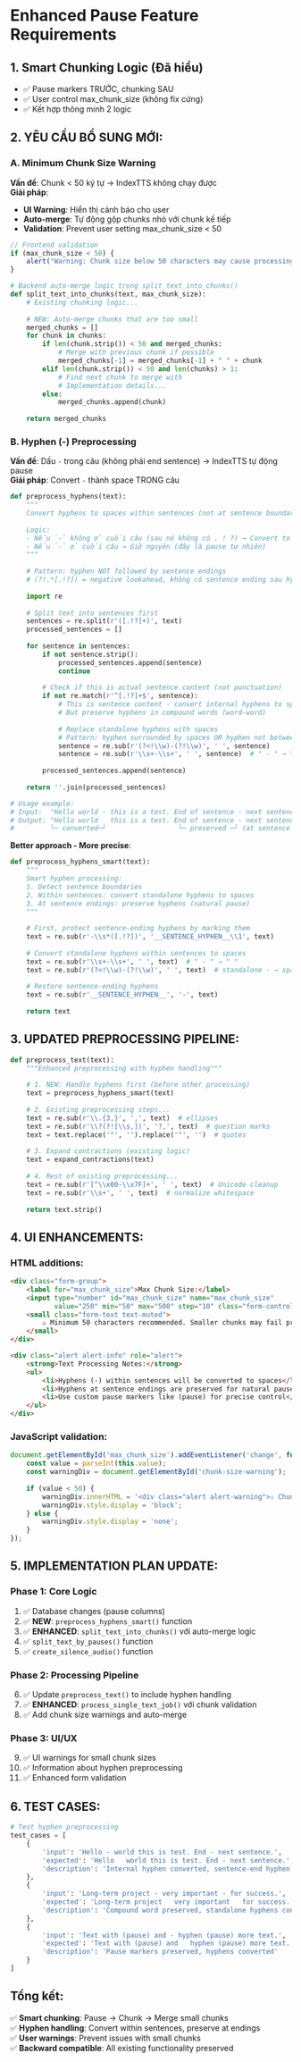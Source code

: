 # Enhanced Pause Feature Requirements

## 1. Smart Chunking Logic (Đã hiểu)
- ✅ Pause markers TRƯỚC, chunking SAU  
- ✅ User control max_chunk_size (không fix cứng)
- ✅ Kết hợp thông minh 2 logic

## 2. YÊU CẦU BỔ SUNG MỚI:

### A. Minimum Chunk Size Warning
**Vấn đề**: Chunk < 50 ký tự → IndexTTS không chạy được  
**Giải pháp**:
- **UI Warning**: Hiển thị cảnh báo cho user
- **Auto-merge**: Tự động gộp chunks nhỏ với chunk kế tiếp
- **Validation**: Prevent user setting max_chunk_size < 50

```javascript
// Frontend validation
if (max_chunk_size < 50) {
    alert("Warning: Chunk size below 50 characters may cause processing issues. Recommended minimum: 50-100 characters.");
}
```

```python
# Backend auto-merge logic trong split_text_into_chunks()
def split_text_into_chunks(text, max_chunk_size):
    # Existing chunking logic...
    
    # NEW: Auto-merge chunks that are too small
    merged_chunks = []
    for chunk in chunks:
        if len(chunk.strip()) < 50 and merged_chunks:
            # Merge with previous chunk if possible
            merged_chunks[-1] = merged_chunks[-1] + " " + chunk
        elif len(chunk.strip()) < 50 and len(chunks) > 1:
            # Find next chunk to merge with
            # Implementation details...
        else:
            merged_chunks.append(chunk)
    
    return merged_chunks
```

### B. Hyphen (-) Preprocessing  
**Vấn đề**: Dấu `-` trong câu (không phải end sentence) → IndexTTS tự động pause  
**Giải pháp**: Convert `-` thành space TRONG câu

```python
def preprocess_hyphens(text):
    """
    Convert hyphens to spaces within sentences (not at sentence boundaries)
    
    Logic:
    - Nếu `-` không ở cuối câu (sau nó không có . ! ?) → Convert to space
    - Nếu `-` ở cuối câu → Giữ nguyên (đây là pause tự nhiên)
    """
    
    # Pattern: hyphen NOT followed by sentence endings
    # (?!.*[.!?]) = negative lookahead, không có sentence ending sau hyphen trong câu hiện tại
    
    import re
    
    # Split text into sentences first
    sentences = re.split(r'([.!?]+)', text)
    processed_sentences = []
    
    for sentence in sentences:
        if not sentence.strip():
            processed_sentences.append(sentence)
            continue
            
        # Check if this is actual sentence content (not punctuation)
        if not re.match(r'^[.!?]+$', sentence):
            # This is sentence content - convert internal hyphens to spaces
            # But preserve hyphens in compound words (word-word)
            
            # Replace standalone hyphens with spaces
            # Pattern: hyphen surrounded by spaces OR hyphen not between word characters
            sentence = re.sub(r'(?<!\\w)-(?!\\w)', ' ', sentence)
            sentence = re.sub(r'\\s+-\\s+', ' ', sentence)  # " - " → " "
            
        processed_sentences.append(sentence)
    
    return ''.join(processed_sentences)

# Usage example:
# Input:  "Hello world - this is a test. End of sentence - next sentence."  
# Output: "Hello world   this is a test. End of sentence - next sentence."
#         └─ converted─┘                  └─ preserved ─┘ (at sentence end)
```

**Better approach - More precise**:
```python
def preprocess_hyphens_smart(text):
    """
    Smart hyphen processing:
    1. Detect sentence boundaries
    2. Within sentences: convert standalone hyphens to spaces  
    3. At sentence endings: preserve hyphens (natural pause)
    """
    
    # First, protect sentence-ending hyphens by marking them
    text = re.sub(r'-\\s*([.!?])', '__SENTENCE_HYPHEN__\\1', text)
    
    # Convert standalone hyphens within sentences to spaces
    text = re.sub(r'\\s+-\\s+', ' ', text)  # " - " → " "
    text = re.sub(r'(?<!\\w)-(?!\\w)', ' ', text)  # standalone - → space
    
    # Restore sentence-ending hyphens
    text = re.sub(r'__SENTENCE_HYPHEN__', '-', text)
    
    return text
```

## 3. UPDATED PREPROCESSING PIPELINE:

```python
def preprocess_text(text):
    """Enhanced preprocessing with hyphen handling"""
    
    # 1. NEW: Handle hyphens first (before other processing)
    text = preprocess_hyphens_smart(text)
    
    # 2. Existing preprocessing steps...
    text = re.sub(r'\\.{3,}', ',', text)  # ellipses
    text = re.sub(r'\\?(?![\\s,])', '?,', text)  # question marks
    text = text.replace('"', '').replace('"', '')  # quotes
    
    # 3. Expand contractions (existing logic)
    text = expand_contractions(text)
    
    # 4. Rest of existing preprocessing...
    text = re.sub(r'[^\\x00-\\x7F]+', ' ', text)  # Unicode cleanup
    text = re.sub(r'\\s+', ' ', text)  # normalize whitespace
    
    return text.strip()
```

## 4. UI ENHANCEMENTS:

### HTML additions:
```html
<div class="form-group">
    <label for="max_chunk_size">Max Chunk Size:</label>
    <input type="number" id="max_chunk_size" name="max_chunk_size" 
           value="250" min="50" max="500" step="10" class="form-control">
    <small class="form-text text-muted">
        ⚠️ Minimum 50 characters recommended. Smaller chunks may fail processing.
    </small>
</div>

<div class="alert alert-info" role="alert">
    <strong>Text Processing Notes:</strong>
    <ul>
        <li>Hyphens (-) within sentences will be converted to spaces</li>
        <li>Hyphens at sentence endings are preserved for natural pauses</li>
        <li>Use custom pause markers like (pause) for precise control</li>
    </ul>
</div>
```

### JavaScript validation:
```javascript
document.getElementById('max_chunk_size').addEventListener('change', function() {
    const value = parseInt(this.value);
    const warningDiv = document.getElementById('chunk-size-warning');
    
    if (value < 50) {
        warningDiv.innerHTML = '<div class="alert alert-warning">⚠️ Chunk sizes below 50 characters may cause processing failures!</div>';
        warningDiv.style.display = 'block';
    } else {
        warningDiv.style.display = 'none';
    }
});
```

## 5. IMPLEMENTATION PLAN UPDATE:

### Phase 1: Core Logic
1. ✅ Database changes (pause columns)
2. ✅ **NEW**: `preprocess_hyphens_smart()` function
3. ✅ **ENHANCED**: `split_text_into_chunks()` với auto-merge logic
4. ✅ `split_text_by_pauses()` function  
5. ✅ `create_silence_audio()` function

### Phase 2: Processing Pipeline  
6. ✅ Update `preprocess_text()` to include hyphen handling
7. ✅ **ENHANCED**: `process_single_text_job()` với chunk validation
8. ✅ Add chunk size warnings and auto-merge

### Phase 3: UI/UX
9. ✅ UI warnings for small chunk sizes
10. ✅ Information about hyphen preprocessing  
11. ✅ Enhanced form validation

## 6. TEST CASES:

```python
# Test hyphen preprocessing
test_cases = [
    {
        'input': 'Hello - world this is test. End - next sentence.',
        'expected': 'Hello   world this is test. End - next sentence.',
        'description': 'Internal hyphen converted, sentence-end hyphen preserved'
    },
    {
        'input': 'Long-term project - very important - for success.',  
        'expected': 'Long-term project   very important   for success.',
        'description': 'Compound word preserved, standalone hyphens converted'
    },
    {
        'input': 'Text with (pause) and - hyphen (pause) more text.',
        'expected': 'Text with (pause) and   hyphen (pause) more text.',
        'description': 'Pause markers preserved, hyphens converted'
    }
]
```

## Tổng kết:

✅ **Smart chunking**: Pause → Chunk → Merge small chunks  
✅ **Hyphen handling**: Convert within sentences, preserve at endings  
✅ **User warnings**: Prevent issues with small chunks  
✅ **Backward compatible**: All existing functionality preserved